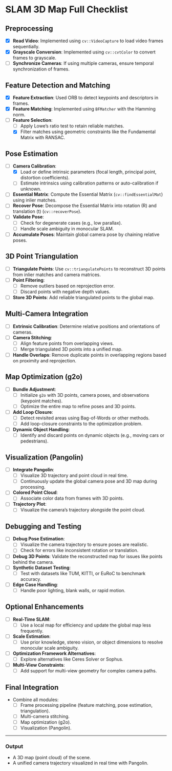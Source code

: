 # SLAM 3D Map Full Checklist

## Preprocessing
- [x] **Read Video**: Implemented using `cv::VideoCapture` to load video frames sequentially.
- [x] **Grayscale Conversion**: Implemented using `cv::cvtColor` to convert frames to grayscale.
- [ ] **Synchronize Cameras**: If using multiple cameras, ensure temporal synchronization of frames.

## Feature Detection and Matching
- [x] **Feature Extraction**: Used ORB to detect keypoints and descriptors in frames.
- [x] **Feature Matching**: Implemented using `BFMatcher` with the Hamming norm.
- [ ] **Feature Selection**:
  - [ ] Apply Lowe’s ratio test to retain reliable matches.
  - [x] Filter matches using geometric constraints like the Fundamental Matrix with RANSAC.

## Pose Estimation
- [ ] **Camera Calibration**:
  - [x] Load or define intrinsic parameters (focal length, principal point, distortion coefficients).
  - [ ] Estimate intrinsics using calibration patterns or auto-calibration if unknown.
- [ ] **Essential Matrix**: Compute the Essential Matrix (`cv::findEssentialMat`) using inlier matches.
- [ ] **Recover Pose**: Decompose the Essential Matrix into rotation (R) and translation (t) (`cv::recoverPose`).
- [ ] **Validate Pose**:
  - [ ] Check for degenerate cases (e.g., low parallax).
  - [ ] Handle scale ambiguity in monocular SLAM.
- [ ] **Accumulate Poses**: Maintain global camera pose by chaining relative poses.

## 3D Point Triangulation
- [ ] **Triangulate Points**: Use `cv::triangulatePoints` to reconstruct 3D points from inlier matches and camera matrices.
- [ ] **Point Filtering**:
  - [ ] Remove outliers based on reprojection error.
  - [ ] Discard points with negative depth values.
- [ ] **Store 3D Points**: Add reliable triangulated points to the global map.

## Multi-Camera Integration
- [ ] **Extrinsic Calibration**: Determine relative positions and orientations of cameras.
- [ ] **Camera Stitching**:
  - [ ] Align feature points from overlapping views.
  - [ ] Merge triangulated 3D points into a unified map.
- [ ] **Handle Overlaps**: Remove duplicate points in overlapping regions based on proximity and reprojection.

## Map Optimization (g2o)
- [ ] **Bundle Adjustment**:
  - [ ] Initialize `g2o` with 3D points, camera poses, and observations (keypoint matches).
  - [ ] Optimize the entire map to refine poses and 3D points.
- [ ] **Add Loop Closure**:
  - [ ] Detect revisited areas using Bag-of-Words or other methods.
  - [ ] Add loop-closure constraints to the optimization problem.
- [ ] **Dynamic Object Handling**:
  - [ ] Identify and discard points on dynamic objects (e.g., moving cars or pedestrians).

## Visualization (Pangolin)
- [ ] **Integrate Pangolin**:
  - [ ] Visualize 3D trajectory and point cloud in real time.
  - [ ] Continuously update the global camera pose and 3D map during processing.
- [ ] **Colored Point Cloud**:
  - [ ] Associate color data from frames with 3D points.
- [ ] **Trajectory Plot**:
  - [ ] Visualize the camera’s trajectory alongside the point cloud.

## Debugging and Testing
- [ ] **Debug Pose Estimation**:
  - [ ] Visualize the camera trajectory to ensure poses are realistic.
  - [ ] Check for errors like inconsistent rotation or translation.
- [ ] **Debug 3D Points**: Validate the reconstructed map for issues like points behind the camera.
- [ ] **Synthetic Dataset Testing**:
  - [ ] Test with datasets like TUM, KITTI, or EuRoC to benchmark accuracy.
- [ ] **Edge Case Handling**:
  - [ ] Handle poor lighting, blank walls, or rapid motion.

## Optional Enhancements
- [ ] **Real-Time SLAM**:
  - [ ] Use a local map for efficiency and update the global map less frequently.
- [ ] **Scale Estimation**:
  - [ ] Use prior knowledge, stereo vision, or object dimensions to resolve monocular scale ambiguity.
- [ ] **Optimization Framework Alternatives**:
  - [ ] Explore alternatives like Ceres Solver or Sophus.
- [ ] **Multi-View Constraints**:
  - [ ] Add support for multi-view geometry for complex camera paths.

## Final Integration
- Combine all modules:
  - [ ] Frame processing pipeline (feature matching, pose estimation, triangulation).
  - [ ] Multi-camera stitching.
  - [ ] Map optimization (g2o).
  - [ ] Visualization (Pangolin).

---

### Output
- A 3D map (point cloud) of the scene.
- A unified camera trajectory visualized in real time with Pangolin.
